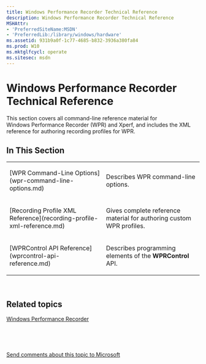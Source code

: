 ```yaml
---
title: Windows Performance Recorder Technical Reference
description: Windows Performance Recorder Technical Reference
MSHAttr:
- 'PreferredSiteName:MSDN'
- 'PreferredLib:/library/windows/hardware'
ms.assetid: 931b9a0f-1c77-4685-b832-3936a380fa84
ms.prod: W10
ms.mktglfcycl: operate
ms.sitesec: msdn
---
```


# Windows Performance Recorder Technical Reference


This section covers all command-line reference material for Windows Performance Recorder (WPR) and Xperf, and includes the XML reference for authoring recording profiles for WPR.

## In This Section


<table>
<colgroup>
<col width="50%" />
<col width="50%" />
</colgroup>
<tbody>
<tr class="odd">
<td><p>[WPR Command-Line Options](wpr-command-line-options.md)</p></td>
<td><p>Describes WPR command-line options.</p></td>
</tr>
<tr class="even">
<td><p>[Recording Profile XML Reference](recording-profile-xml-reference.md)</p></td>
<td><p>Gives complete reference material for authoring custom WPR profiles.</p></td>
</tr>
<tr class="odd">
<td><p>[WPRControl API Reference](wprcontrol-api-reference.md)</p></td>
<td><p>Describes programming elements of the <strong>WPRControl</strong> API.</p></td>
</tr>
</tbody>
</table>

 

## Related topics


[Windows Performance Recorder](windows-performance-recorder.md)

 

 

[Send comments about this topic to Microsoft](mailto:wsddocfb@microsoft.com?subject=Documentation%20feedback%20%5Bp_wpt\hw_design%5D:%20Windows%20Performance%20Recorder%20Technical%20Reference%20%20RELEASE:%20%285/3/2016%29&body=%0A%0APRIVACY%20STATEMENT%0A%0AWe%20use%20your%20feedback%20to%20improve%20the%20documentation.%20We%20don't%20use%20your%20email%20address%20for%20any%20other%20purpose,%20and%20we'll%20remove%20your%20email%20address%20from%20our%20system%20after%20the%20issue%20that%20you're%20reporting%20is%20fixed.%20While%20we're%20working%20to%20fix%20this%20issue,%20we%20might%20send%20you%20an%20email%20message%20to%20ask%20for%20more%20info.%20Later,%20we%20might%20also%20send%20you%20an%20email%20message%20to%20let%20you%20know%20that%20we've%20addressed%20your%20feedback.%0A%0AFor%20more%20info%20about%20Microsoft's%20privacy%20policy,%20see%20http://privacy.microsoft.com/default.aspx. "Send comments about this topic to Microsoft")





